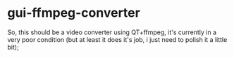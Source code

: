 # gui-ffmpeg-converter

So, this should be a video converter using QT+ffmpeg, it's currently in a very poor condition (but at least it does it's job, i just need to polish it a little bit);
